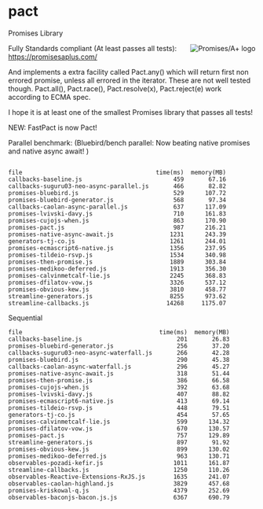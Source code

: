 # pact
Promises Library

<a href="https://promisesaplus.com/">
    <img src="https://promisesaplus.com/assets/logo-small.png" alt="Promises/A+ logo"
         title="Promises/A+ 1.0 compliant" align="right" />
</a>


Fully Standards compliant (At least passes all tests): https://promisesaplus.com/


And implements a extra facility called Pact.any() which will return first non errored promise, unless all errored in the iterator. These are not well tested though. Pact.all(), Pact.race(), Pact.resolve(x), Pact.reject(e) work according to ECMA spec. 

I hope it is at least one of the smallest Promises library that passes all tests!



NEW: FastPact is now Pact!

Parallel benchmark: (Bluebird/bench parallel: Now beating native promises and native async await! )
```

file                                      time(ms)  memory(MB)
callbacks-baseline.js                          459       67.16
callbacks-suguru03-neo-async-parallel.js       466       82.82
promises-bluebird.js                           529      107.72
promises-bluebird-generator.js                 568       97.34
callbacks-caolan-async-parallel.js             637      117.09
promises-lvivski-davy.js                       710      161.83
promises-cujojs-when.js                        863      170.90
promises-pact.js                               987      216.21
promises-native-async-await.js                1231      243.39
generators-tj-co.js                           1261      244.01
promises-ecmascript6-native.js                1356      237.95
promises-tildeio-rsvp.js                      1534      340.98
promises-then-promise.js                      1889      303.84
promises-medikoo-deferred.js                  1913      356.30
promises-calvinmetcalf-lie.js                 2245      368.83
promises-dfilatov-vow.js                      3326      537.12
promises-obvious-kew.js                       3810      458.77
streamline-generators.js                      8255      973.62
streamline-callbacks.js                      14268     1175.07

```

Sequential
```
file                                       time(ms)  memory(MB)
callbacks-baseline.js                           201       26.83
promises-bluebird-generator.js                  256       37.20
callbacks-suguru03-neo-async-waterfall.js       266       42.28
promises-bluebird.js                            290       45.38
callbacks-caolan-async-waterfall.js             296       45.27
promises-native-async-await.js                  318       51.44
promises-then-promise.js                        386       66.58
promises-cujojs-when.js                         392       63.68
promises-lvivski-davy.js                        407       88.82
promises-ecmascript6-native.js                  413       69.14
promises-tildeio-rsvp.js                        448       79.51
generators-tj-co.js                             454       57.65
promises-calvinmetcalf-lie.js                   599      134.32
promises-dfilatov-vow.js                        670      130.57
promises-pact.js                                757      129.89
streamline-generators.js                        897       91.92
promises-obvious-kew.js                         899      130.02
promises-medikoo-deferred.js                    963      130.71
observables-pozadi-kefir.js                    1011      161.87
streamline-callbacks.js                        1250      110.26
observables-Reactive-Extensions-RxJS.js        1635      241.07
observables-caolan-highland.js                 3829      457.68
promises-kriskowal-q.js                        4379      252.69
observables-baconjs-bacon.js.js                6367      690.79
```


